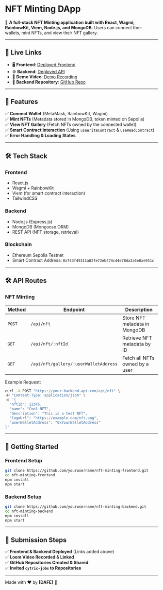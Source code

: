# **NFT Minting DApp**
🚀 **A full-stack NFT Minting application built with React, Wagmi, RainbowKit, Viem, Node.js, and MongoDB.** Users can connect their wallets, mint NFTs, and view their NFT gallery.  

---

## **🔗 Live Links**
- 🖥️ **Frontend**: [Deployed Frontend](https://nft-minting-app-lovat.vercel.app/)
- ⚙️ **Backend**: [Deployed API](social-deana-dafe-6dd7000c.koyeb.app/)  
- 🎥 **Demo Video**: [Demo Recording](https://drive.google.com/file/d/1M4TLJu3hfwVrwxqvKVlgqJcsBmaVwiQ3/view?usp=sharing)  
- 🔗 **Backend Repository**: [GitHub Repo](https://github.com/yourusername/nft-minting-backend)  

---

## **📌 Features**
✅ **Connect Wallet** (MetaMask, RainbowKit, Wagmi)  
✅ **Mint NFTs** (Metadata stored in MongoDB, token minted on Sepolia)  
✅ **View NFT Gallery** (Fetch NFTs owned by the connected wallet)  
✅ **Smart Contract Interaction** (Using `useWriteContract` & `useReadContract`)  
✅ **Error Handling & Loading States**  

---

## **🛠️ Tech Stack**
### **Frontend**
- React.js  
- Wagmi + RainbowKit  
- Viem (for smart contract interaction)  
- TailwindCSS  

### **Backend**
- Node.js (Express.js)  
- MongoDB (Mongoose ORM)  
- REST API (NFT storage, retrieval)  

### **Blockchain**
- Ethereum Sepolia Testnet  
- Smart Contract Address: `0x743f49311a82fe72eb474c44e78da2a6e0ae951c`  

---

## **🛠️ API Routes**
### **NFT Minting**
| Method | Endpoint | Description |
|--------|----------|-------------|
| `POST` | `/api/nft` | Store NFT metadata in MongoDB |
| `GET` | `/api/nft/:nftId` | Retrieve NFT metadata by ID |
| `GET` | `/api/nft/gallery/:userWalletAddress` | Fetch all NFTs owned by a user |

Example Request:
```bash
curl -X POST "https://your-backend-api.com/api/nft" \
-H "Content-Type: application/json" \
-d '{
  "nftId": 12345,
  "name": "Cool NFT",
  "description": "This is a test NFT",
  "logoUrl": "https://example.com/nft.png",
  "userWalletAddress": "0xYourWalletAddress"
}'
```

---

## **🚀 Getting Started**
### **Frontend Setup**
```bash
git clone https://github.com/yourusername/nft-minting-frontend.git
cd nft-minting-frontend
npm install
npm start
```

### **Backend Setup**
```bash
git clone https://github.com/yourusername/nft-minting-backend.git
cd nft-minting-backend
npm install
npm start
```

---

## **📜 Submission Steps**
✅ **Frontend & Backend Deployed** (Links added above)  
✅ **Loom Video Recorded & Linked**  
✅ **GitHub Repositories Created & Shared**  
✅ **Invited `cytric-jobs` to Repositories**  

---

Made with ❤️ by **[DAFE]** 🚀
